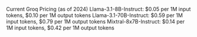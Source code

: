

Current Groq Pricing (as of 2024)
Llama-3.1-8B-Instruct: $0.05 per 1M input tokens, $0.10 per 1M output tokens
Llama-3.1-70B-Instruct: $0.59 per 1M input tokens, $0.79 per 1M output tokens
Mixtral-8x7B-Instruct: $0.14 per 1M input tokens, $0.42 per 1M output tokens